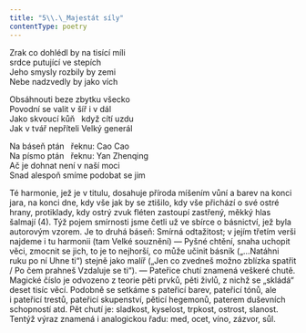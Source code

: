 ```yaml
---
title: "5\\.\_Majestát síly"
contentType: poetry
---
```


<section>

Zrak co dohlédl by na tisící míli  
srdce putující ve stepích  
Jeho smysly rozbily by zemi  
Nebe nadzvedly by jako vích

</section>

<section>

Obsáhnouti beze zbytku všecko  
Povodní se valit v šíř i v dál  
Jako skvoucí kůň   když cítí uzdu  
Jak v tvář nepříteli Velký generál

</section>

<section>

Na báseň ptán   řeknu: Cao Cao  
Na písmo ptán   řeknu: Yan Zhenqing  
Ač je dohnat není v naší moci  
Snad alespoň smíme podobat se jim

</section>


<section>

Té harmonie, jež je v titulu, dosahuje příroda míšením vůní a barev na konci jara, na konci dne, kdy vše jak by se ztišilo, kdy vše přichází o své ostré hrany, protiklady, kdy ostrý zvuk fléten zastoupí zastřený, měkký hlas šalmají (4). Týž pojem smírnosti jsme četli už ve sbírce o básnictví, jež byla autorovým vzorem. Je to druhá báseň: Smírná odtažitost; v jejím třetím verši najdeme i tu harmonii (tam Velké souznění) — Pyšné chtění, snaha uchopit věci, zmocnit se jich, to je to nejhorší, co může učinit básník („…Natáhni ruku po ní Uhne ti“) stejně jako malíř („Jen co zvedneš možno zblízka spatřit / Po čem prahneš Vzdaluje se ti“). — Pateřice chutí znamená veškeré chutě. Magické číslo je odvozeno z teorie pěti prvků, pěti živlů, z nichž se „skládá“ deset tisíc věcí. Podobně se setkáme s pateřicí barev, pateřicí tónů, ale i pateřicí trestů, pateřicí skupenství, pěticí hegemonů, paterem duševních schopností atd. Pět chutí je: sladkost, kyselost, trpkost, ostrost, slanost. Tentýž výraz znamená i analogickou řadu: med, ocet, víno, zázvor, sůl.

</section>
